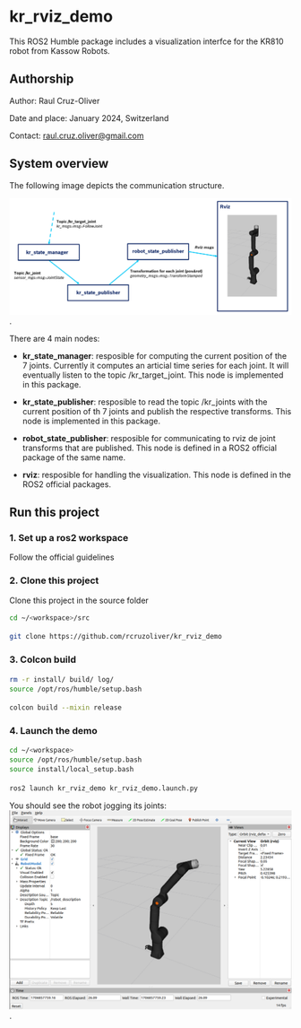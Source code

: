 # kr_rviz_demo

This ROS2 Humble package includes a visualization interfce for the KR810 robot from Kassow Robots. 

## Authorship
Author: Raul Cruz-Oliver

Date and place: January 2024, Switzerland

Contact: raul.cruz.oliver@gmail.com

## System overview
The following image depicts the communication structure.

![alt text](images/overview.png).

There are 4 main nodes:

- <strong>kr_state_manager</strong>: resposible for computing the current position of the 7 joints. Currently it computes an articial time series for each joint. It will eventually listen to the topic /kr_target_joint. This node is implemented in this package.

- <strong>kr_state_publisher</strong>: resposible to read the topic /kr_joints with the current position of th 7 joints and publish the respective transforms. This node is implemented in this package.

- <strong>robot_state_publisher</strong>: resposible for communicating to rviz de joint transforms that are published. This node is defined in a ROS2 official package of the same name. 

- <strong>rviz</strong>: resposible for handling the visualization. This node is defined in the ROS2 official packages.


## Run this project

### 1. Set up a ros2 workspace
Follow the official guidelines

### 2. Clone this project 
Clone this project in the source folder
```bash
cd ~/<workspace>/src

git clone https://github.com/rcruzoliver/kr_rviz_demo
```

### 3. Colcon build
```bash
rm -r install/ build/ log/
source /opt/ros/humble/setup.bash

colcon build --mixin release
```

### 4. Launch the demo
```bash
cd ~/<workspace>
source /opt/ros/humble/setup.bash
source install/local_setup.bash 

ros2 launch kr_rviz_demo kr_rviz_demo.launch.py
```

You should see the robot jogging its joints:
![alt text](images/rviz.png).